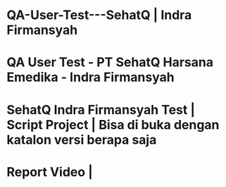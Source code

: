 # QA-User-Test---SehatQ | Indra Firmansyah
# QA User Test - PT SehatQ Harsana Emedika - Indra Firmansyah
# SehatQ Indra Firmansyah Test | Script Project | Bisa di buka dengan katalon versi berapa saja
# Report Video | 
